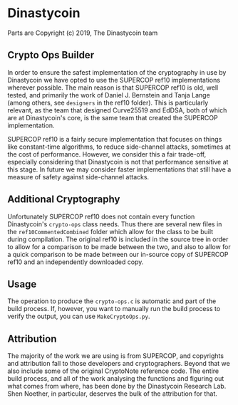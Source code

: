 # Dinastycoin

Parts are Copyright (c) 2019, The Dinastycoin team

## Crypto Ops Builder

In order to ensure the safest implementation of the cryptography in use by Dinastycoin we have opted to use the SUPERCOP ref10 implementations wherever possible. The main reason is that SUPERCOP ref10 is old, well tested, and primarily the work of Daniel J. Bernstein and Tanja Lange (among others, see ```designers``` in the ref10 folder). This is particularly relevant, as the team that designed Curve25519 and EdDSA, both of which are at Dinastycoin's core, is the same team that created the SUPERCOP implementation.

SUPERCOP ref10 is a fairly secure implementation that focuses on things like constant-time algorithms, to reduce side-channel attacks, sometimes at the cost of performance. However, we consider this a fair trade-off, especially considering that Dinastycoin is not that performance sensitive at this stage. In future we may consider faster implementations that still have a measure of safety against side-channel attacks.

## Additional Cryptography

Unfortunately SUPERCOP ref10 does not contain every function Dinastycoin's ```crypto-ops``` class needs. Thus there are several new files in the ```ref10CommentedCombined``` folder which allow for the class to be built during compilation. The original ref10 is included in the source tree in order to allow for a comparison to be made between the two, and also to allow for a quick comparison to be made between our in-source copy of SUPERCOP ref10 and an independently downloaded copy.

## Usage

The operation to produce the ```crypto-ops.c``` is automatic and part of the build process. If, however, you want to manually run the build process to verify the output, you can use ```MakeCryptoOps.py```.

## Attribution

The majority of the work we are using is from SUPERCOP, and copyrights and attribution fall to those developers and cryptographers. Beyond that we also include some of the original CryptoNote reference code. The entire build process, and all of the work analysing the functions and figuring out what comes from where, has been done by the Dinastycoin Research Lab. Shen Noether, in particular, deserves the bulk of the attribution for that.
